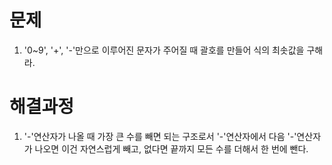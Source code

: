 # 문제

1. '0~9', '+', '-'만으로 이루어진 문자가 주어질 때 괄호를 만들어 식의 최솟값을 구해라.



# 해결과정

1. '-'연산자가 나올 때 가장 큰 수를 빼면 되는 구조로서 '-'연산자에서 다음 '-'연산자가 나오면 이건 자연스럽게 빼고, 없다면 끝까지 모든 수를 더해서 한 번에 뺀다. 